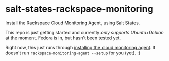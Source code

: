salt-states-rackspace-monitoring
================================

Install the Rackspace Cloud Monitoring Agent, using Salt States.

This repo is just getting started and currently *only supports Ubuntu+Debian* at the moment. Fedora is in, but hasn't been tested yet.

Right now, this just runs through [installing the cloud monitoring agent](http://www.rackspace.com/knowledge_center/article/install-the-cloud-monitoring-agent). It doesn't run `rackspace-monitoring-agent --setup` for you (yet). :(
